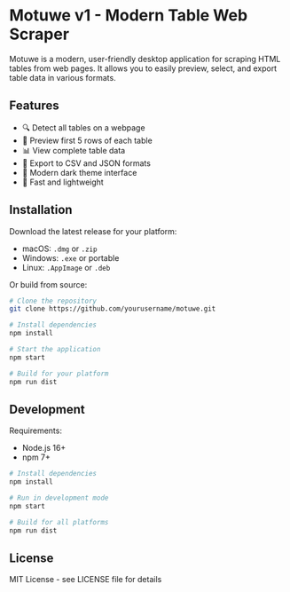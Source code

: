 # Motuwe v1 - Modern Table Web Scraper

Motuwe is a modern, user-friendly desktop application for scraping HTML tables from web pages. It allows you to easily preview, select, and export table data in various formats.

## Features

- 🔍 Detect all tables on a webpage
- 👀 Preview first 5 rows of each table
- 📊 View complete table data
- 💾 Export to CSV and JSON formats
- 🎨 Modern dark theme interface
- 🚀 Fast and lightweight

## Installation

Download the latest release for your platform:
- macOS: `.dmg` or `.zip`
- Windows: `.exe` or portable
- Linux: `.AppImage` or `.deb`

Or build from source:

```bash
# Clone the repository
git clone https://github.com/yourusername/motuwe.git

# Install dependencies
npm install

# Start the application
npm start

# Build for your platform
npm run dist
```

## Development

Requirements:
- Node.js 16+
- npm 7+

```bash
# Install dependencies
npm install

# Run in development mode
npm start

# Build for all platforms
npm run dist
```

## License

MIT License - see LICENSE file for details
